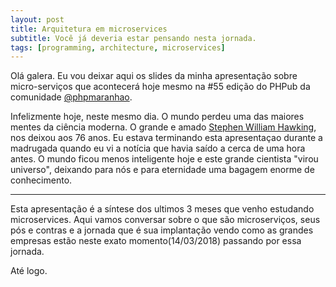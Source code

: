 ```yaml
---
layout: post
title: Arquitetura em microservices
subtitle: Você já deveria estar pensando nesta jornada.
tags: [programming, architecture, microservices]
---
```


Olá galera. Eu vou deixar aqui os slides da minha apresentação sobre micro-serviços que acontecerá hoje mesmo na #55 edição do PHPub da comunidade <a target="_blank" href="https://t.me/phpmaranhao">@phpmaranhao</a>.

Infelizmente hoje, neste mesmo dia. O mundo perdeu uma das maiores mentes da ciência moderna.
O grande e amado <a target="_blank" href="https://en.wikipedia.org/wiki/Stephen_Hawking">Stephen William Hawking</a>, nos deixou aos 76 anos. Eu estava terminando esta apresentaçao durante a madrugada quando eu vi a notícia que havia saído a cerca de uma hora antes. O mundo ficou menos inteligente hoje e este grande cientista "virou universo", deixando para nós e para eternidade uma bagagem enorme de conhecimento.

--------------------------------------------------

Esta apresentação é a síntese dos ultimos 3 meses que venho estudando microservices. Aqui vamos conversar sobre o que são microserviços, seus pós e contras e a jornada que é sua implantação vendo como as grandes empresas estão neste exato momento(14/03/2018) passando por essa jornada.

<script async class="speakerdeck-embed" data-id="8843157d754e4a2baf04389f0aededfd" data-ratio="1.77777777777778" src="//speakerdeck.com/assets/embed.js"></script>

Até logo.
